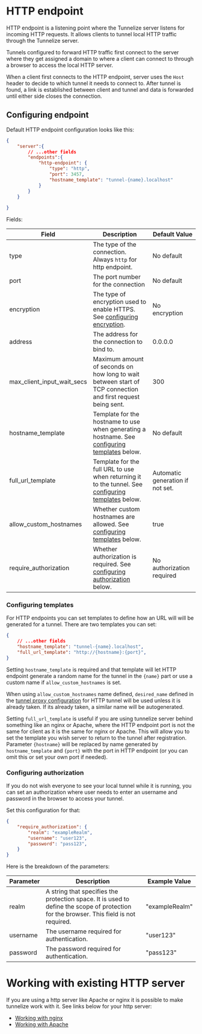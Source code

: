# HTTP endpoint

HTTP endpoint is a listening point where the Tunnelize server listens for incoming HTTP requests. It allows clients to tunnel local HTTP traffic through the Tunnelize server. 

Tunnels configured to forward HTTP traffic first connect to the server where they get
assigned a domain to where a client can connect to through a browser to access the local
HTTP server.

When a client first connects to the HTTP endpoint, server uses the `Host` header
to decide to which tunnel it needs to connect to. After tunnel is found, a link is
established between client and tunnel and data is forwarded until either side closes the
connection.

## Configuring endpoint

Default HTTP endpoint configuration looks like this:

```json
{
    "server":{
        // ...other fields
        "endpoints":{
            "http-endpoint": {
                "type": "http",
                "port": 3457,
                "hostname_template": "tunnel-{name}.localhost"
            }
        }
    }
    
}
```

Fields:

| Field                      | Description                                                                                                                  | Default Value                    |
| -------------------------- | ---------------------------------------------------------------------------------------------------------------------------- | -------------------------------- |
| type                       | The type of the connection. Always `http` for http endpoint.                                                                 | No default                       |
| port                       | The port number for the connection                                                                                           | No default                       |
| encryption                 | The type of encryption used to enable HTTPS. See [configuring encryption](../setting-up-encryption.md).                      | No encryption                    |
| address                    | The address for the connection to bind to.                                                                                   | 0.0.0.0                          |
| max_client_input_wait_secs | Maximum amount of seconds on how long to wait between start of TCP connection and first request being sent.                  | 300                              |
| hostname_template          | Template for the hostname to use when generating a hostname. See [configuring templates](#configuring-templates) below.      | No default                       |
| full_url_template          | Template for the full URL to use when returning it to the tunnel. See [configuring templates](#configuring-templates) below. | Automatic generation if not set. |
| allow_custom_hostnames     | Whether custom hostnames are allowed. See [configuring templates](#configuring-templates) below.                             | true                             |
| require_authorization      | Whether authorization is required. See [configuring authorization](#configuring-authorization) below.                        | No authorization required        |

### Configuring templates

For HTTP endpoints you can set templates to define how an URL will will be generated for a tunnel. There are two templates
you can set: 


```json
{
    // ...other fields
    "hostname_template": "tunnel-{name}.localhost",
    "full_url_template": "http://{hostname}:{port}",
}
```

Setting `hostname_template` is required and that template will let HTTP endpoint generate a random name for the tunnel
in the `{name}` part or use a custom name if `allow_custom_hostnames` is set.

When using `allow_custom_hostnames` name defined, `desired_name` defined in the [tunnel proxy configuration](../../setting-up-tunnel.md#setting-up-http) for
HTTP tunnel will be used unless it is already taken. If its already taken, a similar name will be autogenerated.

Setting `full_url_template` is useful if you are using tunnelize server behind something like an nginx or Apache, where
the HTTP endpoint port is not the same for client as it is the same for nginx or Apache. This will allow you to set the
template you wish server to return to the tunnel after registration.
Parameter `{hostname}` will be replaced by name generated by `hostname_template` and `{port}` with the port in HTTP
endpoint (or you can omit this or set your own port if needed).

### Configuring authorization

If you do not wish everyone to see your local tunnel while it is running, you can set an authorization where user needs
to enter an username and password in the browser to access your tunnel.

Set this configuration for that:

```json
{
    "require_authorization": {
        "realm": "exampleRealm",
        "username": "user123",
        "password": "pass123",
    }
}
```

Here is the breakdown of the parameters:

| Parameter | Description                                                                                                                             | Example Value  |
| --------- | --------------------------------------------------------------------------------------------------------------------------------------- | -------------- |
| realm     | A string that specifies the protection space. It is used to define the scope of protection for the browser. This field is not required. | "exampleRealm" |
| username  | The username required for authentication.                                                                                               | "user123"      |
| password  | The password required for authentication.                                                                                               | "pass123"      |


# Working with existing HTTP server

If you are using a http server like Apache or nginx it is possible to make tunnelize work with it. See links below
for your http server:

* [Working with nginx](./working-with-nginx.md)
* [Working with Apache](./working-with-apache.md)